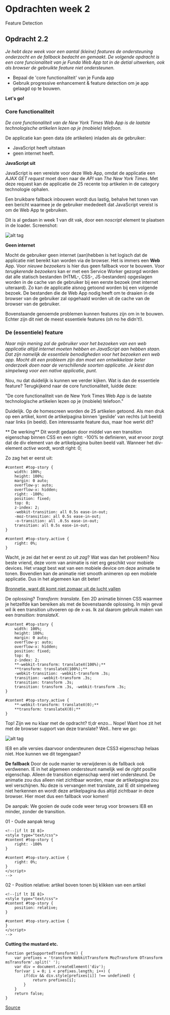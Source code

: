 # Opdrachten week 2
Feature Detection

## Opdracht 2.2 
*Je hebt deze week voor een aantal (kleine) features de ondersteuning onderzocht en de fallback bedacht en gemaakt. De volgende opdracht is een core funcionaliteit van je Funda Web App tot in de detial uitwerken, ook als browser de gebruikte feature niet ondersteunen.*

- Bepaal de 'core functionaliteit' van je Funda app
- Gebruik progressive enhancement & feature detection om je app gelaagd op te bouwen.

**Let's go!**

### Core functionaliteit
*De core functionaliteit van de New York Times Web App is de laatste technologische artikelen lezen op je (mobiele) telefoon.*

De applicatie kan geen data (de artikelen) inladen als de gebruiker:
- JavaScript heeft uitstaan
- geen internet heeft.

**JavaScript uit**

JavaScript is een vereiste voor deze Web App, omdat de applicatie een *AJAX GET request* moet doen naar de *API* van *The New York Times*. Met deze request kan de applicatie de 25 recente top artikelen in de category technologie ophalen. 

Een bruikbare fallback inbouwen wordt dus lastig, behalve het tonen van een bericht waarmee je de gebruiker mededeelt dat JavaScript vereist is om de Web App te gebruiken.

Dit is al gedaan in week 1 van dit vak, door een *noscript* element te plaatsen in de loader. Screenshot:

![alt tag](https://raw.githubusercontent.com/sennykalidien/EW/master/browser-technologies/week1/images/no-javascript.png)


**Geen internet**

Mocht de gebruiker geen internet (aan)hebben is het logisch dat de applicatie niet bereikt kan worden via de browser. Het is immers een **Web** App. Voor *nieuwe bezoekers* is hier dus geen fallback voor te bouwen. Voor *terugkerende bezoekers* kan er met een Service Worker gezorgd worden dat alle statisch bestanden (HTML-, CSS-, JS-bestanden) opgeslagen worden in de cache van de gebruiker bij een eerste bezoek (met internet uiteraard). Zo kan de applicatie alsnog getoond worden bij een volgende bezoek. De bestanden die de Web App nodig heeft om te draaien in de browser van de gebruiker zal opgehaald worden uit de cache van de browser van de gebruiker.

Bovenstaande genoemde problemen kunnen features zijn om in te bouwen. Echter zijn dit niet de meest essentiele features (oh no he didn't!).


### De (essentiele) feature
*Naar mijn mening zal de gebruiker voor het bezoeken van een web applicatie altijd internet moeten hebben en JavaScript aan hebben staan. Dat zijn namelijk de essentiele benodigheden voor het bezoeken een web app. Mocht dit een probleem zijn dan moet een ontwikkelaar beter onderzoek doen naar de verschillende soorten applicatie. Je kiest dan simpelweg voor een native applicatie, punt.*

Nou, nu dat duidelijk is kunnen we verder kijken. Wat is dan de essentiele feature? Terugkijkend naar de core functionaliteit, luidde deze: 

"De core functionaliteit van de New York Times Web App is de laatste technologische artikelen lezen op je (mobiele) telefoon."

Duidelijk. Op de homescreen worden de 25 artikelen getoond. Als men druk op een artikel, komt de artikelpagina binnen 'geslide' van rechts (uit beeld) naar links (in beeld). Een interessante feature dus, maar hoe werkt dit?

** De werking**
Dit wordt gedaan door middel van een transition eigenschap binnen CSS en een right: -100% te definieren, wat ervoor zorgt dat de div element van de artikelpagina buiten beeld valt. Wanneer het div-element *active* wordt, wordt right: 0;

Zo zag het er eerst uit: 
```
#content #top-story { 
    width: 100%;
    height: 100%;
    margin: 0 auto;
    overflow-y: auto;
    overflow-x: hidden;
    right: -100%;
    position: fixed;
    top: 0;
    z-index: 2;           
    -webkit-transition: all 0.5s ease-in-out;
    -moz-transition: all 0.5s ease-in-out;
    -o-transition: all .0.5s ease-in-out;
    transition: all 0.5s ease-in-out;
}

#content #top-story.active { 
    right: 0%;
}
```

Wacht, je zei dat het er eerst zo uit *zag*? Wat was dan het probleem? Nou beste vriend, deze vorm van animatie is niet erg geschikt voor mobiele devices. Het vraagt best wat van een mobiele device om deze animatie te tonen. Bovendien kan de animatie niet smooth animeren op een mobiele applicatie. Dus in het algemeen kan dit beter! 

[Bronnetje, want dit komt niet zomaar uit de lucht vallen](http://www.paulirish.com/2012/why-moving-elements-with-translate-is-better-than-posabs-topleft/)

De oplossing? *Transform: translate*. Een 2D animatie binnen CSS waarmee je hetzelfde kan bereiken als met de bovenstaande oplossing. In mijn geval wil ik een transition uitvoeren op de x-as. Ik zal daarom gebruik maken van een *transition: translateX*.


```
#content #top-story { 
    width: 100%;
    height: 100%;
    margin: 0 auto;
    overflow-y: auto;
    overflow-x: hidden;
    position: fixed;
    top: 0;
    z-index: 2;           
    **-webkit-transform: translateX(100%);**
    **transform: translateX(100%);**
    -webkit-transition: -webkit-transform .3s;
    transition: -webkit-transform .3s;
    transition: transform .3s;
    transition: transform .3s, -webkit-transform .3s;
}

#content #top-story.active { 
    **-webkit-transform: translateX(0);**
    **transform: translateX(0);**
}
```

Top! Zijn we nu klaar met de opdracht? tl;dr enzo... Nope! Want hoe zit het met de browser support van deze translate? Well.. here we go:

![alt tag](https://raw.githubusercontent.com/sennykalidien/EW/master/browser-technologies/week2/opdracht2/images/translate_browser.png)

IE8 en alle versies daarvoor ondersteunen deze CSS3 eigenschap helaas niet. Hoe kunnen we dit tegengaan?


**De fallback**
Door de oude manier te verwijderen is de fallback ook verdwenen. IE in het algemeen ondersteunt namelijk wel de *right* positie eigenschap. Alleen de transition eigenschap werd niet ondersteund. De animatie zou dus alleen niet zichtbaar worden, maar de artikelpagina zou wel verschijnen. Nu deze is vervangen met translate, zal IE dit simpelweg niet herkennen en wordt deze artikelpagina dus altijd zichtbaar in deze browser. Hier moet dus een fallback voor komen!

De aanpak: We gooien de oude code weer terug voor browsers IE8 en minder, zonder de transition. 

01 - Oude aanpak terug
```
<!--[if lt IE 8]>
<style type="text/css">
#content #top-story { 
    right: -100%      
}

#content #top-story.active { 
    right: 0%;
}
</script>
-->
```

02 - Position relative: artikel boven tonen bij klikken van een artikel
```
<!--[if lt IE 8]>
<style type="text/css">
#content #top-story { 
    position: relative;     
}

#content #top-story.active { 
}
</script>
-->
```

**Cutting the mustard etc.**
```
function getSupportedTransform() {
    var prefixes = 'transform WebkitTransform MozTransform OTransform msTransform'.split(' ');
    var div = document.createElement('div');
    for(var i = 0; i < prefixes.length; i++) {
        if(div && div.style[prefixes[i]] !== undefined) {
            return prefixes[i];
        }
    }
    return false;
}

```
[Source](http://stackoverflow.com/questions/7212102/detect-with-javascript-or-jquery-if-css-transform-2d-is-available)
